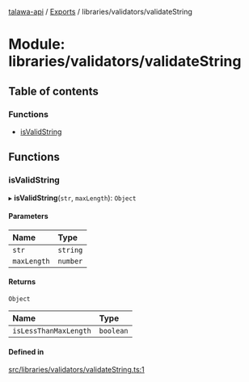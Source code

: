 [talawa-api](../README.md) / [Exports](../modules.md) / libraries/validators/validateString

# Module: libraries/validators/validateString

## Table of contents

### Functions

- [isValidString](libraries_validators_validateString.md#isvalidstring)

## Functions

### isValidString

▸ **isValidString**(`str`, `maxLength`): `Object`

#### Parameters

| Name | Type |
| :------ | :------ |
| `str` | `string` |
| `maxLength` | `number` |

#### Returns

`Object`

| Name | Type |
| :------ | :------ |
| `isLessThanMaxLength` | `boolean` |

#### Defined in

[src/libraries/validators/validateString.ts:1](https://github.com/PalisadoesFoundation/talawa-api/blob/7fc03c3/src/libraries/validators/validateString.ts#L1)
